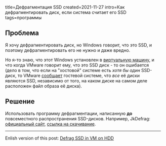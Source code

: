 title=Дефрагментация SSD
created=2021-11-27
intro=Как дефрагментировать диск, если система считает его SSD
tags=программы

Проблема
--------

Я хочу дефрагментировать диск,
но Windows говорит, что это SSD,
и поэтому дефрагментировать его не нужно и даже вредно.

Но я-то знаю, что этот Windows установлен в [виртуальную машину][vm],
и что когда VMware говорит ему, что это SSD диск - то он ошибается
(дело в том, что если на "хостовой" системе есть _хотя бы один_ SSD-диск,
то VMware [сообщает][vmware-ssd] гостевой системе, что _все_ её диски являются SSD,
независимо от того, на каком диске на самом деле расположен файл образа её диска).

[vm]: https://ru.wikipedia.org/wiki/%D0%92%D0%B8%D1%80%D1%82%D1%83%D0%B0%D0%BB%D1%8C%D0%BD%D0%B0%D1%8F_%D0%BC%D0%B0%D1%88%D0%B8%D0%BD%D0%B0
[vmware-ssd]: https://docs.vmware.com/en/VMware-Workstation-Player-for-Linux/16.0/com.vmware.player.linux.using.doc/GUID-3FBBB031-D8BA-4D02-99C2-282F806F47E8.html

Решение
-------

Использовать программу дефрагментации, написанную **до** повсеместного распространения SSD-дисков.
Например, JkDefrag: [официальный сайт][jkdefrag.site], [ссылка на скачивание][jkdefrag.exe].

[jkdefrag.site]: https://www.kessels.com/JkDefrag/
[jkdefrag.exe]: ../unlisted/JkDefrag.exe

----

Enlish version of this post: [Defrag SSD in VM on HDD](../en/defrag-ssd-in-vm-on-hdd.html)
